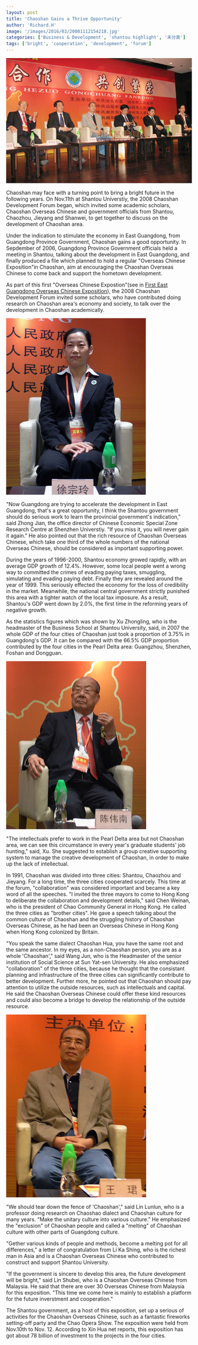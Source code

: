 ```yaml
---
layout: post
title: 'Chaoshan Gains a Thrive Opportunity'
author: 'Richard.H'
image: '/images/2016/03/20081112154218.jpg'
categories: ['Business & Development', 'shantou highlight', '未分类']
tags: ['bright', 'cooperation', 'development', 'forum']
---
```


[![photo from news.hqcr.com](/images/2016/03/20081112154218.jpg)](http://news.hqcr.com/projects/news/view.aspx?nid=62575)

Chaoshan may face with a turning point to bring a bright future in the following years. On Nov.11th at Shantou Universtiy, the 2008 Chaoshan Development Forum began, which invited some academic scholars, Chaoshan Overseas Chinese and government officials from Shantou, Chaozhou, Jieyang and Shanwei, to get together to discuss on the development of Chaoshan area.

Under the indication to stimulate the economy in East Guangdong, from Guangdong Province Government, Chaoshan gains a good opportunity. In Sepdember of 2006, Guangdong Province Government officials held a meeting in Shantou, talking about the development in East Guangdong, and finally produced a file which planned to hold a regular "Overseas Chinese Exposition"in Chaoshan, aim at encouraging the Chaoshan Overseas Chinese to come back and support the hometown development.

As part of this first "Overseas Chinese Expostion"(see in [First East Guangdong Overseas Chinese Exposition](http://news.myshantou.net/397.html)), the 2008 Chaoshan Development Forum invited some scholars, who have contributed doing research on Chaoshan area's economy and society, to talk over the development in Chaoshan academically.

[![Xu Zongling is the headmaster of the Shantou University Business School.(photo from xinhuanet.com)](/images/2016/03/xin_3011051214061071202717.jpg)](http://big5.xinhuanet.com/gate/big5/www.gd.xinhuanet.com/newscenter/ztbd/2008-11/12/content_14899002.htm)

"Now Guangdong are trying to accelerate the development in East Guangdong, that's a great opportunity, I think the Shantou government should do serious work to learn the provincial government's indication," said Zhong Jian, the office director of Chinese Economic Special Zone Research Centre at Shenzhen Universtiy. "If you miss it, you will never gain it again." He also pointed out that the rich resource of Chaoshan Overseas Chinese, which take one third of the whole numbers of the national Overseas Chinese, should be considered as important supporting power.

During the years of 1996-2000, Shantou economy growed rapidly, with an average GDP growth of 12.4%. However, some local people went a wrong way to committed the crimes of evading paying taxes, smuggling, simulating and evading paying debt. Finally they are revealed around the year of 1999. This seriously effected the economy for the loss of credibility in the market. Meanwhile, the national central government strictly punished this area with a tighter watch of the local tax imposure. As a result, Shantou's GDP went down by 2.0%, the first time in the reforming years of negative growth.

As the statistics figures which was shown by Xu Zhongling, who is the headmaster of the Business School at Shantou University, said, in 2007 the whole GDP of the four cities of Chaoshan just took a proportion of 3.75% in Guangdong's GDP. It can be compared with the 66.5% GDP proportion contributed by the four cities in the Pearl Delta area: Guangzhou, Shenzhen, Foshan and Dongguan.

[![Chen Weinan, president of Chao Community General in HongKong.(photo from xinhuanet.com)](/images/2016/03/xin_0711051214063142951312.jpg)](http://big5.xinhuanet.com/gate/big5/www.gd.xinhuanet.com/newscenter/ztbd/2008-11/12/content_14899002.htm)

"The intellectuals prefer to work in the Pearl Delta area but not Chaoshan area, we can see this circumstance in every year's graduate students' job hunting," said, Xu. She suggested to establish a group creative supporting system to manage the creative development of Chaoshan, in order to make up the lack of intellectual.

In 1991, Chaoshan was divided into three cities: Shantou, Chaozhou and Jieyang. For a long time, the three cities cooperated scarcely. This time at the forum, "collaboration" was considered important and became a key word of all the speeches. "I invited the three mayors to come to Hong Kong to deliberate the collaboration and development details," said Chen Weinan, who is the president of Chao Community General in Hong Kong. He called the three cities as "brother cities". He gave a speech talking about the common culture of Chaoshan and the struggling history of Chaoshan Overseas Chinese, as he had been an Overseas Chinese in Hong Kong when Hong Kong colonized by Britain.

"You speak the same dialect Chaoshan Hua, you have the same root and the same ancestor. In my eyes, as a non-Chaoshan person, you are as a whole 'Chaoshan'," said Wang Jun, who is the Headmaster of the senior institution of Social Science at Sun Yat-sen University. He also emphasized "collaboration" of the three cities, because he thought that the consistant planning and infrastructure of the three cities can significantly contribute to better development. Further more, he pointed out that Chaoshan should pay attention to utilize the outside resources, such as intellectuals and capital. He said the Chaoshan Overseas Chinese could offer these kind resources and could also become a bridge to develop the relationship of the outside resource.

[![Wang Jun, Headmaster of the senior institution of Social Science in Sun Yat-sen University emphasized(Photo from xinhuanet.com)](/images/2016/03/xin_1411051214069052794214.jpg)](http://big5.xinhuanet.com/gate/big5/www.gd.xinhuanet.com/newscenter/ztbd/2008-11/12/content_14899002.htm)

"We should tear down the fence of 'Chaoshan'," said Lin Lunlun, who is a professor doing research on Chaoshao dialect and Chaoshan culture for many years. "Make the unitary culture into various culture." He emphasized the "exclusion" of Chaoshan people and called a "melting" of Chaoshan culture with other parts of Guangdong culture.

"Gether various kinds of people and methods, become a melting pot for all differences," a letter of congratulation from Li Ka Shing, who is the richest man in Asia and is a Chaoshan Overseas Chinese who contributed to construct and support Shantou University.

"If the government is sincere to develop this area, the future development will be bright," said Lin Shubei, who is a Chaoshan Overseas Chinese from Malaysia. He said that there are over 30 Overseas Chinese from Malaysia for this exposition. "This time we come here is mainly to establish a platform for the future inverstment and cooperation."

The Shantou government, as a host of this exposition, set up a serious of activities for the Chaoshan Overseas Chinese, such as a fantastic fireworks setting-off party and the Chao Opera Show. The exposition were held from Nov.10th to Nov. 12. According to Xin Hua net reports, this exposition has got about 78 billion of investment to the projects in the four cities.
